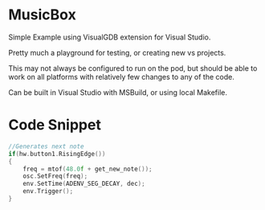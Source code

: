 # MusicBox

Simple Example using VisualGDB extension for Visual Studio.

Pretty much a playground for testing, or creating new vs projects.

This may not always be configured to run on the pod, but should be able to work on all platforms with relatively few changes to any of the code.

Can be built in Visual Studio with MSBuild, or using local Makefile.

# Code Snippet  
```cpp  
//Generates next note
if(hw.button1.RisingEdge())
{
    freq = mtof(48.0f + get_new_note());
    osc.SetFreq(freq);
    env.SetTime(ADENV_SEG_DECAY, dec);
    env.Trigger();
}
```
